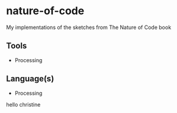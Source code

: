 # nature-of-code
My implementations of the sketches from The Nature of Code book

## Tools

- Processing

## Language(s)

- Processing

hello christine